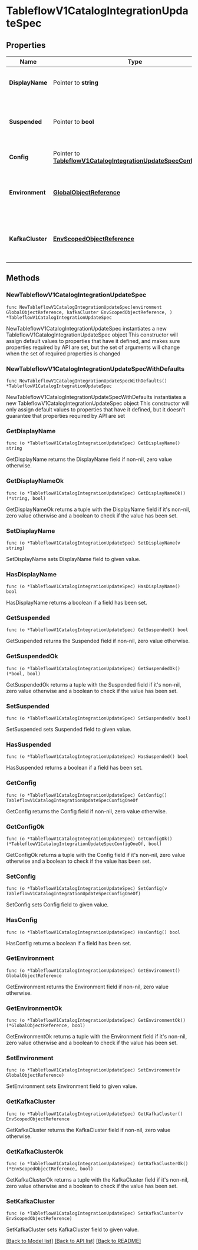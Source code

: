 # TableflowV1CatalogIntegrationUpdateSpec

## Properties

Name | Type | Description | Notes
------------ | ------------- | ------------- | -------------
**DisplayName** | Pointer to **string** | The name of the catalog integration | [optional] 
**Suspended** | Pointer to **bool** | Indicates whether the Catalog Integration should be suspended. | [optional] 
**Config** | Pointer to [**TableflowV1CatalogIntegrationUpdateSpecConfigOneOf**](TableflowV1CatalogIntegrationUpdateSpecConfigOneOf.md) | The integration config | [optional] 
**Environment** | [**GlobalObjectReference**](GlobalObjectReference.md) | The environment to which the target Kafka cluster belongs. | 
**KafkaCluster** | [**EnvScopedObjectReference**](EnvScopedObjectReference.md) | The kafka cluster of the topic for which Tableflow is enabled | 

## Methods

### NewTableflowV1CatalogIntegrationUpdateSpec

`func NewTableflowV1CatalogIntegrationUpdateSpec(environment GlobalObjectReference, kafkaCluster EnvScopedObjectReference, ) *TableflowV1CatalogIntegrationUpdateSpec`

NewTableflowV1CatalogIntegrationUpdateSpec instantiates a new TableflowV1CatalogIntegrationUpdateSpec object
This constructor will assign default values to properties that have it defined,
and makes sure properties required by API are set, but the set of arguments
will change when the set of required properties is changed

### NewTableflowV1CatalogIntegrationUpdateSpecWithDefaults

`func NewTableflowV1CatalogIntegrationUpdateSpecWithDefaults() *TableflowV1CatalogIntegrationUpdateSpec`

NewTableflowV1CatalogIntegrationUpdateSpecWithDefaults instantiates a new TableflowV1CatalogIntegrationUpdateSpec object
This constructor will only assign default values to properties that have it defined,
but it doesn't guarantee that properties required by API are set

### GetDisplayName

`func (o *TableflowV1CatalogIntegrationUpdateSpec) GetDisplayName() string`

GetDisplayName returns the DisplayName field if non-nil, zero value otherwise.

### GetDisplayNameOk

`func (o *TableflowV1CatalogIntegrationUpdateSpec) GetDisplayNameOk() (*string, bool)`

GetDisplayNameOk returns a tuple with the DisplayName field if it's non-nil, zero value otherwise
and a boolean to check if the value has been set.

### SetDisplayName

`func (o *TableflowV1CatalogIntegrationUpdateSpec) SetDisplayName(v string)`

SetDisplayName sets DisplayName field to given value.

### HasDisplayName

`func (o *TableflowV1CatalogIntegrationUpdateSpec) HasDisplayName() bool`

HasDisplayName returns a boolean if a field has been set.

### GetSuspended

`func (o *TableflowV1CatalogIntegrationUpdateSpec) GetSuspended() bool`

GetSuspended returns the Suspended field if non-nil, zero value otherwise.

### GetSuspendedOk

`func (o *TableflowV1CatalogIntegrationUpdateSpec) GetSuspendedOk() (*bool, bool)`

GetSuspendedOk returns a tuple with the Suspended field if it's non-nil, zero value otherwise
and a boolean to check if the value has been set.

### SetSuspended

`func (o *TableflowV1CatalogIntegrationUpdateSpec) SetSuspended(v bool)`

SetSuspended sets Suspended field to given value.

### HasSuspended

`func (o *TableflowV1CatalogIntegrationUpdateSpec) HasSuspended() bool`

HasSuspended returns a boolean if a field has been set.

### GetConfig

`func (o *TableflowV1CatalogIntegrationUpdateSpec) GetConfig() TableflowV1CatalogIntegrationUpdateSpecConfigOneOf`

GetConfig returns the Config field if non-nil, zero value otherwise.

### GetConfigOk

`func (o *TableflowV1CatalogIntegrationUpdateSpec) GetConfigOk() (*TableflowV1CatalogIntegrationUpdateSpecConfigOneOf, bool)`

GetConfigOk returns a tuple with the Config field if it's non-nil, zero value otherwise
and a boolean to check if the value has been set.

### SetConfig

`func (o *TableflowV1CatalogIntegrationUpdateSpec) SetConfig(v TableflowV1CatalogIntegrationUpdateSpecConfigOneOf)`

SetConfig sets Config field to given value.

### HasConfig

`func (o *TableflowV1CatalogIntegrationUpdateSpec) HasConfig() bool`

HasConfig returns a boolean if a field has been set.

### GetEnvironment

`func (o *TableflowV1CatalogIntegrationUpdateSpec) GetEnvironment() GlobalObjectReference`

GetEnvironment returns the Environment field if non-nil, zero value otherwise.

### GetEnvironmentOk

`func (o *TableflowV1CatalogIntegrationUpdateSpec) GetEnvironmentOk() (*GlobalObjectReference, bool)`

GetEnvironmentOk returns a tuple with the Environment field if it's non-nil, zero value otherwise
and a boolean to check if the value has been set.

### SetEnvironment

`func (o *TableflowV1CatalogIntegrationUpdateSpec) SetEnvironment(v GlobalObjectReference)`

SetEnvironment sets Environment field to given value.


### GetKafkaCluster

`func (o *TableflowV1CatalogIntegrationUpdateSpec) GetKafkaCluster() EnvScopedObjectReference`

GetKafkaCluster returns the KafkaCluster field if non-nil, zero value otherwise.

### GetKafkaClusterOk

`func (o *TableflowV1CatalogIntegrationUpdateSpec) GetKafkaClusterOk() (*EnvScopedObjectReference, bool)`

GetKafkaClusterOk returns a tuple with the KafkaCluster field if it's non-nil, zero value otherwise
and a boolean to check if the value has been set.

### SetKafkaCluster

`func (o *TableflowV1CatalogIntegrationUpdateSpec) SetKafkaCluster(v EnvScopedObjectReference)`

SetKafkaCluster sets KafkaCluster field to given value.



[[Back to Model list]](../README.md#documentation-for-models) [[Back to API list]](../README.md#documentation-for-api-endpoints) [[Back to README]](../README.md)


